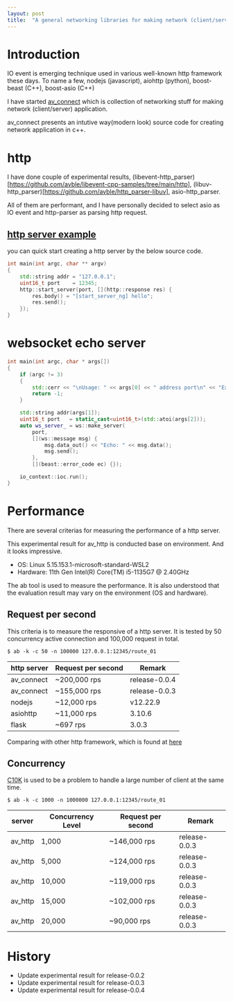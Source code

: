 ```yaml
---
layout: post
title:  "A general networking libraries for making network (client/server) application"
---
```


# Introduction
IO event is emerging technique used in various well-known http framework these days.
To name a few, nodejs (javascript), aiohttp (python), boost-beast (C++), boost-asio (C++)

I have started [av_connect](https://github.com/avble/av_connect) which is collection of networking stuff for making network (client/server) application.

av_connect presents an intutive way(modern look) source code for creating network application in c++.

# http
I have done couple of experimental results, (libevent-http_parser)[https://github.com/avble/libevent-cpp-samples/tree/main/http], (libuv-http_parser)[https://github.com/avble/http_parser-libuv], asio-http_parser. 

All of them are performant, and I have personally decided to select asio as IO event and http-parser as parsing http request. 

## [http server example](https://github.com/avble/av_connect/example)

you can quick start creating a http server by the below source code.

``` cpp
int main(int argc, char ** argv)
{
    std::string addr = "127.0.0.1";
    uint16_t port    = 12345;
    http::start_server(port, [](http::response res) {
        res.body() = "[start_server_ng] hello";
        res.send();
    });
}
```

# websocket echo server

``` cpp
int main(int argc, char * args[])
{
    if (argc != 3)
    {
        std::cerr << "\nUsage: " << args[0] << " address port\n" << "Example: \n" << args[0] << " 0.0.0.0 12345" << std::endl;
        return -1;
    }

    std::string addr(args[1]);
    uint16_t port   = static_cast<uint16_t>(std::atoi(args[2]));
    auto ws_server_ = ws::make_server(
        port,
        [](ws::message msg) {
            msg.data_out() << "Echo: " << msg.data();
            msg.send();
        },
        [](beast::error_code ec) {});

    io_context::ioc.run();
}
```
# Performance
There are several criterias for measuring the performance of a http server.

This experimental result for av_http is conducted base on environment. And it looks impressive.
* OS: Linux 5.15.153.1-microsoft-standard-WSL2
* Hardware: 11th Gen Intel(R) Core(TM) i5-1135G7 @ 2.40GHz

The ab tool is used to measure the performance. It is also understood that the evaluation result may vary on the environment (OS and hardware). 

## Request per second
This criteria is to measure the responsive of a http server.
It is tested by 50 concurrency active connection and 100,000 request in total.
``` shell
$ ab -k -c 50 -n 100000 127.0.0.1:12345/route_01
```

| http server | Request per second | Remark |
|----|----|---|
| av_connect  |      ~200,000 rps      |  release-0.0.4 |
| av_connect  |      ~155,000 rps      |  release-0.0.3 |
| nodejs   |    ~12,000 rps  | v12.22.9 |
| asiohttp | ~11,000 rps | 3.10.6 |
| flask   | ~697 rps | 3.0.3 |


Comparing with other http framework, which is found at [here](https://github.com/avble/av_http/example/performance)

## Concurrency
[C10K](https://en.wikipedia.org/wiki/C10k_problem) is used to be a problem to handle a large number of client at the same time.


``` shell
$ ab -k -c 1000 -n 1000000 127.0.0.1:12345/route_01
```

|server | Concurrency Level | Request per second | Remark |
|----|----|---|---|
| av_http | 1,000 | ~146,000 rps | release-0.0.3 |
| av_http | 5,000 | ~124,000 rps | release-0.0.3 |
| av_http | 10,000 | ~119,000 rps | release-0.0.3 |
| av_http | 15,000 | ~102,000 rps | release-0.0.3 |
| av_http | 20,000 | ~90,000 rps | release-0.0.3 |

# History
+ Update experimental result for release-0.0.2
+ Update experimental result for release-0.0.3
+ Update experimental result for release-0.0.4
